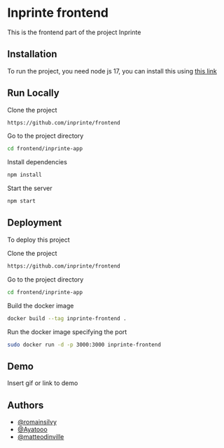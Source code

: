 
# Inprinte frontend

This is the frontend part of the project Inprinte



## Installation

To run the project, you need node js 17, you can install this using 
[this link](https://phoenixnap.com/kb/update-node-js-version)
    
## Run Locally

Clone the project

```bash
https://github.com/inprinte/frontend
```

Go to the project directory

```bash
cd frontend/inprinte-app
```

Install dependencies

```bash
npm install
```

Start the server

```bash
npm start
```


## Deployment

To deploy this project

Clone the project 

```bash
https://github.com/inprinte/frontend
```

Go to the project directory

```bash
cd frontend/inprinte-app
```

Build the docker image

```bash
docker build --tag inprinte-frontend .
```

Run the docker image specifying the port 

```bash
sudo docker run -d -p 3000:3000 inprinte-frontend
```

## Demo

Insert gif or link to demo

## Authors

- [@romainsilvy](https://github.com/romainsilvy)
- [@Ayatooo](https://github.com/Ayatooo)
- [@matteodinville](https://github.com/matteodinville)

